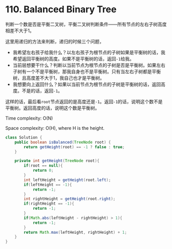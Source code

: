 # 110. Balanced Binary Tree

判断一个数是否是平衡二叉树，平衡二叉树判断条件——所有节点的左右子树高度相差不大于1。

这里用递归的方法来判断，递归的时候三个问题，
+ 我希望左右孩子给我什么？以左右孩子为根节点的子树如果是平衡树的话，我希望返回平衡树的高度。如果不是平衡树的话，返回`-1`给我。
+ 当前层想要干什么？判断以当前节点为根节点的子树是否是平衡树。如果左右子树有一个不是平衡树，那我自身也不是平衡树。只有当左右子树都是平衡树，且高度差不大于1，我自己也才是平衡树。
+ 我想要向上返回什么？如果以当前节点为根节点的子树是平衡树的话，返回高度。不是的话，返回`-1`。

这样的话，最后看`root`节点返回的是高度还是`-1`。返回`-1`的话，说明这个数不是平衡树。返回高度的话，说明这个数是平衡树。

Time complexity: O(N)

Space complexity: O(H), where H is the height.

```java
class Solution {
    public boolean isBalanced(TreeNode root) {
        return getHeight(root) == -1 ? false : true;
    }

    private int getHeight(TreeNode root){
        if(root == null){
            return 0;
        }
        int leftHeight = getHeight(root.left);
        if(leftHeight == -1){
            return -1;
        }
        int rightHeight = getHeight(root.right);
        if(rightHeight == -1){
            return -1;
        }
        if(Math.abs(leftHeight - rightHeight) > 1){
            return -1;
        }
        return Math.max(leftHeight, rightHeight) + 1;
    }
}
```